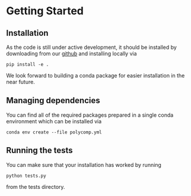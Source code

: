 # Getting Started

## Installation

As the code is still under active development, it should be installed by downloading 
from our [github](https://github.com/rotskoff-group/polycomp) and installing locally via 

    pip install -e .

We look forward to building a conda package for easier installation in the near future. 

## Managing dependencies

You can find all of the required packages prepared in a single conda environment which
can be installed via

    conda env create --file polycomp.yml

## Running the tests

You can make sure that your installation has worked by running 

    python tests.py

from the tests directory. 


